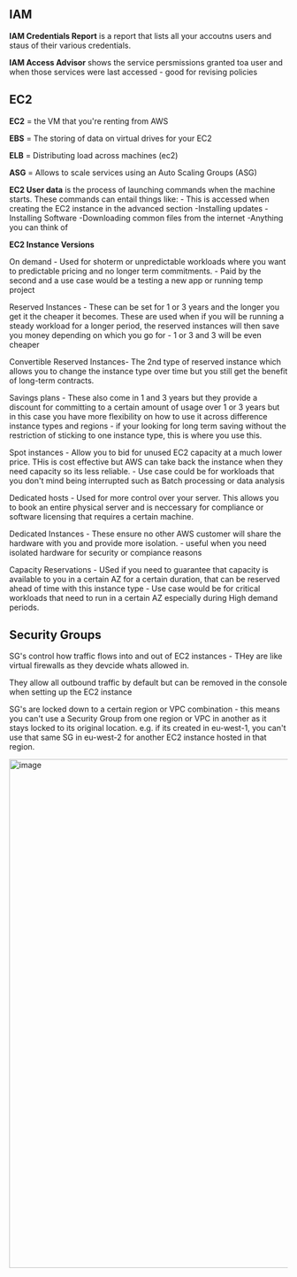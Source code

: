 IAM
---

**IAM Credentials Report** is a report that lists all your accoutns users and staus of their various credentials.

**IAM Access Advisor** shows the service persmissions granted toa  user and when those services were last accessed - good for revising policies


EC2
---
**EC2** = the VM that you're renting from AWS

**EBS** = The storing of data on virtual drives for your EC2

**ELB** = Distributing load across machines (ec2)

**ASG** = Allows to scale services using an Auto Scaling Groups (ASG)

**EC2 User data** is the process of launching commands when the machine starts. These commands can entail things like: - This is accessed when creating the EC2 instance in the advanced section
-Installing updates
-Installing Software
-Downloading common files from the internet
-Anything you can think of


**EC2 Instance Versions**

On demand - Used for shoterm or unpredictable workloads where you want to predictable pricing and no longer term commitments. - Paid by the second and a use case would be a testing a new app or running temp project

Reserved Instances - These can be set for 1 or 3 years and the longer you get it the cheaper it becomes. These are used when if you will be running a steady workload for a longer period, the reserved instances will then save you money depending on which you go for - 1 or 3 and 3 will be even cheaper

Convertible Reserved Instances- The 2nd type of reserved instance which allows you to change the instance type over time but you still get the benefit of long-term contracts.

Savings plans - These also come in 1 and 3 years but they provide a discount for committing to a certain amount of usage over 1 or 3 years but in this case you have more flexibility on how to use it across difference instance types and regions - if your looking for long term saving without the restriction of sticking to one instance type, this is where you use this.

Spot instances - Allow you to bid for unused EC2 capacity at a much lower price. THis is cost effective but AWS can take back the instance when they need capacity so its less reliable. - Use case could be for workloads that you don't mind being interrupted such as Batch processing or data analysis

Dedicated hosts - Used for more control over your server. This allows you to book an entire physical server and is neccessary for compliance or software licensing that requires a certain machine.

Dedicated Instances - These ensure no other AWS customer will share the hardware with you and provide more isolation. - useful when you need isolated hardware for security or compiance reasons

Capacity Reservations - USed if you need to guarantee that capacity is available to you in a certain AZ for a certain duration, that can be reserved ahead of time with this instance type - Use case would be for critical workloads that need to run in a certain AZ especially during High demand periods.


Security Groups 
---
SG's control how traffic flows into and out of EC2 instances - THey are like virtual firewalls as they devcide whats allowed in. 

They allow all outbound traffic by default but can be removed in the console when setting up the EC2 instance

SG's are locked down to a certain region or VPC combination - this means you can't use a Security Group from one region or VPC in another as it stays locked to its original location. e.g. if its created in eu-west-1, you can't use that same SG in eu-west-2 for another EC2 instance hosted in that region.

<img width="1805" height="920" alt="image" src="https://github.com/user-attachments/assets/ecb998cb-95cb-4f18-81ab-0e951b48808e" />

